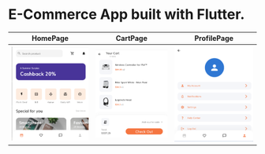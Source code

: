 # E-Commerce App built with Flutter.

| HomePage  | CartPage  | ProfilePage |
| --------- | --------- | ----------- | 
| ![alt text](https://github.com/krazyfingerz/flutter_ecommerce/blob/master/screenshots/1.%20HomeScreen.PNG)  | ![alt text](https://github.com/krazyfingerz/flutter_ecommerce/blob/master/screenshots/2.%20CartScreen.PNG)  | ![alt text](https://github.com/krazyfingerz/flutter_ecommerce/blob/master/screenshots/3.ProfileScreen.PNG) |
